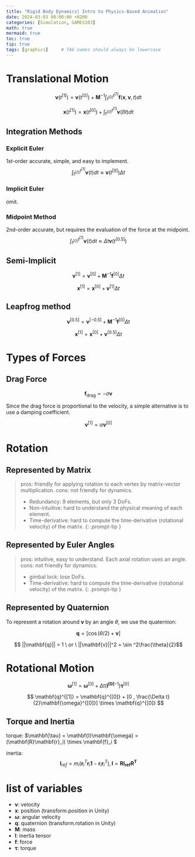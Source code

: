```yaml
---
title: "Rigid Body Dynamics| Intro to Physics-Based Animation"
date: 2024-03-03 00:00:00 +0200
categories: [Simulation, GAMES103]
math: true
mermaid: true
toc: true
tip: true
tags: [graphics]     # TAG names should always be lowercase
---
```


# Translational Motion

$$
\mathbf{v}(t^{[1]})=\mathbf{v}(t^{[0]})+\mathbf{M}^{-1}\int_{t^{[0]}}^{t^{[1]}}\mathbf{f}(\mathbf{x},\mathbf{v},t)dt
$$

$$
\mathbf{x}(t^{[1]})=\mathbf{x}(t^{[0]})+\int_{t^{[0]}}^{t^{[1]}}\mathbf{v}(ßt)dt
$$

## Integration Methods

### Explicit Euler
1st-order accurate, simple, and easy to implement.
$$
\int_{t^{[0]}}^{t^{[1]}}\mathbf{v}(t)dt \approx \mathbf{v}(t^{[0]})\Delta t
$$

### Implicit Euler
omit.

### Midpoint Method
2nd-order accurate, but requires the evaluation of the force at the midpoint.
$$
\int_{t^{[0]}}^{t^{[1]}}\mathbf{v}(t)dt \approx \Delta t \mathbf{v}(t^{[0.5]})
$$

## Semi-Implicit

$$ \mathbf{v}^{[1]} = \mathbf{v}^{[0]} + \mathbf{M}^{-1}\mathbf{f}^{[0]}\Delta t $$

$$ \mathbf{x}^{[1]} = \mathbf{x}^{[0]} + \mathbf{v}^{[1]}\Delta t $$

## Leapfrog method

$$ \mathbf{v}^{[0.5]} = \mathbf{v}^{[-0.5]} + \mathbf{M}^{-1}\mathbf{f}^{[0]}\Delta t $$

$$ \mathbf{x}^{[1]} = \mathbf{x}^{[0]} + \mathbf{v}^{[0.5]}\Delta t $$

# Types of Forces

## Drag Force

$$ \mathbf{f}_{\text{drag}} = -\sigma \mathbf{v} $$

Since the drag force is proportional to the velocity, a simple alternative is to use a damping coefficient.

$$ \mathbf{v}^{[1]} = \alpha \mathbf{v}^{[0]} $$

# Rotation

## Represented by Matrix

> pros: friendly for applying rotation to each vertex by matrix-vector multiplication.
> cons: not friendly for dynamics.
> * Redundancy: 9 elements, but only 3 DoFs.
> * Non-intuitive: hard to understand the physical meaning of each element.
> * Time-derivative: hard to compute the time-derivative (rotational velocity) of the matrix.
{: .prompt-tip }

## Represented by Euler Angles

> pros: intuitive, easy to understand. Each axial rotation uses an angle.
> cons: not friendly for dynamics.
> * gimbal lock: lose DoFs.
> * Time-derivative: hard to compute the time-derivative (rotational velocity) of the matrix.
{: .prompt-tip }

## Represented by Quaternion

To represent a rotation around $\mathbf{v}$ by an angle $\theta$, we use the quaternion:

$$ \mathbf{q} = [\cos(\theta/2) + \mathbf{v}] $$

$$ ||\mathbf{q}|| = 1 \ or \ ||\mathbf{v}||^2 = \sin ^2\frac{\theta}{2}$$

# Rotational Motion

$$
\mathbf{\omega}^{[1]} = \mathbf{\omega}^{[0]} + \Delta t (\mathbf{I^{[0]}}^{-1})\mathbf{\tau}^{[0]}
$$

$$
\mathbf{q}^{[1]} = \mathbf{q}^{[0]} + [0 , \frac{\Delta t}{2}\mathbf{\omega}^{[0]}]  \times \mathbf{q}^{[0]}
$$

## Torque and Inertia

torque: $\mathbf{\tau} = \mathbf{I}\mathbf{\omega} = (\mathbf{R}\mathbf{r}_i) \times \mathbf{f}_i $

inertia: $$\mathbf{I}_ {ref}  = m_i(\mathbf{r}_i^T \mathbf{r}_i\mathbf{1} -  \mathbf{r}_i\mathbf{r}_i^T), \mathbf{I} = \mathbf{RI_ {ref} R^T}$$

# list of variables

* $\mathbf{v}$: velocity
* $\mathbf{x}$: position (transform.position in Unity)
* $\mathbf{\omega}$: angular velocity
* $\mathbf{q}$: quaternion (transform.rotation in Unity)
* $\mathbf{M}$: mass
* $\mathbf{I}$: inertia tensor
* $\mathbf{f}$: force
* $\mathbf{\tau}$: torque



